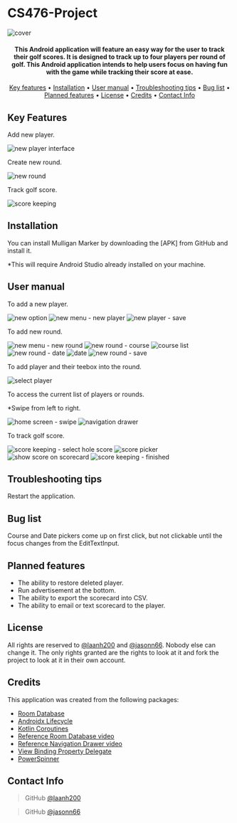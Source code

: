 # CS476-Project
![cover](https://user-images.githubusercontent.com/79466152/123284782-c1cec280-d4c9-11eb-83e8-469be191d81b.png)

<h4 align="center">This Android application will feature an easy way for the user to track their golf scores. It is designed to track up to four players per round of golf. This Android application intends to help users focus on having fun with the game while tracking their score at ease.</h4>

<p align="center">
  <a href="#key-features">Key features</a> •
  <a href="#installation">Installation</a> •
  <a href="#user-manual">User manual</a> •
  <a href="#troubleshooting-tips">Troubleshooting tips</a> •
  <a href="#bug-list">Bug list</a> •
  <a href="#planned-features">Planned features</a> •
  <a href="#license">License</a> •
  <a href="#credits">Credits</a> •
  <a href="#contact-info">Contact Info</a>
</p>

## Key Features

Add new player.

![new player interface](https://user-images.githubusercontent.com/79466152/123832602-beb94500-d8c2-11eb-9468-fac0092fa897.PNG)


Create new round.

![new round](https://user-images.githubusercontent.com/79466152/123832672-d395d880-d8c2-11eb-81be-7346c1980232.PNG)


Track golf score.

![score keeping](https://user-images.githubusercontent.com/79466152/123833459-9716ac80-d8c3-11eb-9901-920fbac47361.PNG)


## Installation

You can install Mulligan Marker by downloading the [APK] from GitHub and install it.

*This will require Android Studio already installed on your machine.

## User manual
To add a new player.

![new option](https://user-images.githubusercontent.com/79466152/123833755-e957cd80-d8c3-11eb-94fe-81cc6c143b40.png)
![new menu - new player](https://user-images.githubusercontent.com/79466152/123833766-ed83eb00-d8c3-11eb-959c-89b7f3a30f20.png)
![new player - save](https://user-images.githubusercontent.com/79466152/123833770-ef4dae80-d8c3-11eb-9dee-a167e0931f17.PNG)


To add new round.

![new menu - new round](https://user-images.githubusercontent.com/79466152/123833831-012f5180-d8c4-11eb-8b84-055ffcc106f3.png)
![new round - course](https://user-images.githubusercontent.com/79466152/123833853-08eef600-d8c4-11eb-8630-a42c6a5ce679.png)
![course list](https://user-images.githubusercontent.com/79466152/123833861-0ab8b980-d8c4-11eb-9fc3-50be9abb6ffa.PNG)
![new round - date](https://user-images.githubusercontent.com/79466152/123833880-0db3aa00-d8c4-11eb-88fb-dc5088c9d4a8.png)
![date](https://user-images.githubusercontent.com/79466152/123833884-0ee4d700-d8c4-11eb-9b68-e31253ae6139.PNG)
![new round - save](https://user-images.githubusercontent.com/79466152/123833899-11473100-d8c4-11eb-9947-0983714a8b1f.png)


To add player and their teebox into the round.

![select player](https://user-images.githubusercontent.com/79466152/123834013-3176f000-d8c4-11eb-9cb1-804c2bc652d1.PNG)


To access the current list of players or rounds.

*Swipe from left to right.

![home screen - swipe](https://user-images.githubusercontent.com/79466152/123834338-8f0b3c80-d8c4-11eb-94bf-5c583d1e6d08.png)
![navigation drawer](https://user-images.githubusercontent.com/79466152/123834345-929ec380-d8c4-11eb-9e5d-03564efcef19.PNG)


To track golf score.

![score keeping - select hole score](https://user-images.githubusercontent.com/79466152/123834416-a34f3980-d8c4-11eb-8ef8-9be651e5c5fe.PNG)
![score picker](https://user-images.githubusercontent.com/79466152/123834428-a6e2c080-d8c4-11eb-9932-4edcf51a4fd7.PNG)
![show score on scorecard](https://user-images.githubusercontent.com/79466152/123834470-af3afb80-d8c4-11eb-97b2-85ba7f8f0d39.PNG)
![score keeping - finished](https://user-images.githubusercontent.com/79466152/123834572-cb3e9d00-d8c4-11eb-9acb-8eb675283741.PNG)


## Troubleshooting tips

Restart the application.

## Bug list
Course and Date pickers come up on first click, but not clickable until the focus changes from the EditTextInput. 

## Planned features
*	The ability to restore deleted player.
*	Run advertisement at the bottom.
*	The ability to export the scorecard into CSV.
*	The ability to email or text scorecard to the player.


## License

All rights are reserved to [@laanh200]( https://github.com/laanh200) and [@jasonn66](https://github.com/jasonn66). Nobody else can change it. The only rights granted are the rights to look at it and fork the project to look at it in their own account. 

## Credits
This application was created from the following packages:
-	[Room Database](https://developer.android.com/reference/android/arch/persistence/room/RoomDatabase)
-	[Androidx Lifecycle](https://developer.android.com/jetpack/androidx/releases/lifecycle)
-	[Kotlin Coroutines](https://developer.android.com/kotlin/coroutines)
-	[Reference Room Database video](https://www.youtube.com/watch?v=lwAvI3WDXBY)
-	[Reference Navigation Drawer video](https://www.youtube.com/watch?v=do4vb0MdLFY)
-	[View Binding Property Delegate](https://github.com/kirich1409/ViewBindingPropertyDelegate)
-	[PowerSpinner](https://github.com/skydoves/PowerSpinner)

## Contact Info
>GitHub [@laanh200]( https://github.com/laanh200)

>GitHub [@jasonn66](https://github.com/jasonn66)
